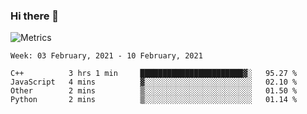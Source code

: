 ### Hi there 👋

![Metrics](https://github.com/radoapx/radoapx/blob/main/github-metrics.svg)

<!--START_SECTION:waka-->
```text
Week: 03 February, 2021 - 10 February, 2021

C++          3 hrs 1 min     ███████████████████████▓░   95.27 % 
JavaScript   4 mins          ▓░░░░░░░░░░░░░░░░░░░░░░░░   02.10 % 
Other        2 mins          ▒░░░░░░░░░░░░░░░░░░░░░░░░   01.50 % 
Python       2 mins          ▒░░░░░░░░░░░░░░░░░░░░░░░░   01.14 % 
```
<!--END_SECTION:waka-->

<!--
**radoapx/radoapx** is a ✨ _special_ ✨ repository because its `README.md` (this file) appears on your GitHub profile.

Here are some ideas to get you started:

- 🔭 I’m currently working on ...
- 🌱 I’m currently learning ...
- 👯 I’m looking to collaborate on ...
- 🤔 I’m looking for help with ...
- 💬 Ask me about ...
- 📫 How to reach me: ...
- 😄 Pronouns: ...
- ⚡ Fun fact: ...
-->

